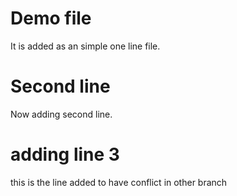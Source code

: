 # Demo file
It is added as an simple one line file.

# Second line
 Now adding second line.
 
 # adding line 3
 this is the line added to have conflict in other branch
 